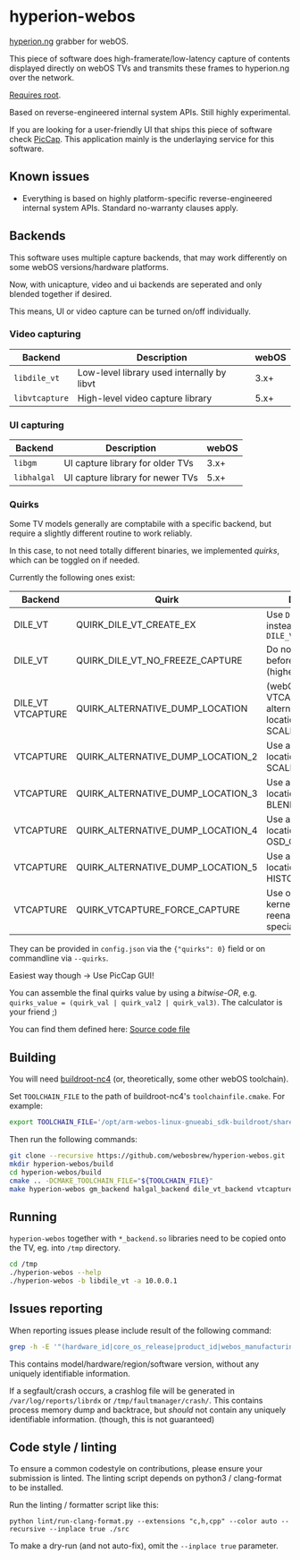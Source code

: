 # hyperion-webos

[hyperion.ng](https://github.com/hyperion-project/hyperion.ng) grabber for
webOS.

This piece of software does high-framerate/low-latency capture of contents
displayed directly on webOS TVs and transmits these frames to hyperion.ng over
the network.

[Requires root](https://rootmy.tv/).

Based on reverse-engineered internal system APIs. Still highly experimental.

If you are looking for a user-friendly UI that ships this piece of software check [PicCap](https://github.com/TBSniller/piccap). This application mainly is the underlaying service for this software.

## Known issues
* Everything is based on highly platform-specific reverse-engineered internal
  system APIs. Standard no-warranty clauses apply.

## Backends
This software uses multiple capture backends, that may work differently on some
webOS versions/hardware platforms.

Now, with unicapture, video and ui backends are seperated and only blended together if desired.

This means, UI or video capture can be turned on/off individually.

### Video capturing

| Backend        | Description                                | webOS |
|----------------|--------------------------------------------|-------|
| `libdile_vt`   | Low-level library used internally by libvt | 3.x+  |
| `libvtcapture` | High-level video capture library           | 5.x+  |

### UI capturing

| Backend        | Description                                | webOS |
|----------------|--------------------------------------------|-------|
| `libgm`        | UI capture library for older TVs           | 3.x+  |
| `libhalgal`    | UI capture library for newer TVs           | 5.x+  |

### Quirks

Some TV models generally are comptabile with a specific backend, but require a slightly different routine
to work reliably.

In this case, to not need totally different binaries, we implemented *quirks*, which can be toggled on if needed.

Currently the following ones exist:

| Backend           | Quirk                             | Description                                                                     | Flag  |
|-------------------|-----------------------------------|---------------------------------------------------------------------------------|-------|
| DILE_VT           | QUIRK_DILE_VT_CREATE_EX           | Use `DILE_VT_CreateEx` instead of `DILE_VT_Create`                              | 0x1   |
| DILE_VT           | QUIRK_DILE_VT_NO_FREEZE_CAPTURE   | Do not freeze frame before capturing (higher fps)                               | 0x2   |
| DILE_VT VTCAPTURE | QUIRK_ALTERNATIVE_DUMP_LOCATION   | (webOS 3.4, VTCAPTURE) Use alternative dump location (vtcapture: SCALER_OUTPUT) | 0x4   |
| VTCAPTURE         | QUIRK_ALTERNATIVE_DUMP_LOCATION_2 | Use alternative dump location SCALER_INPUT                                      | 0x8   |
| VTCAPTURE         | QUIRK_ALTERNATIVE_DUMP_LOCATION_3 | Use alternative dump location BLENDED_OUTPUT                                    | 0x16  |
| VTCAPTURE         | QUIRK_ALTERNATIVE_DUMP_LOCATION_4 | Use alternative dump location OSD_OUTPUT                                        | 0x32  |
| VTCAPTURE         | QUIRK_ALTERNATIVE_DUMP_LOCATION_5 | Use alternative dump location HISTOGRAM_OUTPUT                                  | 0x64  |
| VTCAPTURE         | QUIRK_VTCAPTURE_FORCE_CAPTURE     | Use of a custom kernel module for reenable capture in special situation         | 0x100 |


They can be provided in `config.json` via the `{"quirks": 0}` field or on commandline via `--quirks`.

Easiest way though -> Use PicCap GUI!

You can assemble the final quirks value by using a *bitwise-OR*,
e.g. `quirks_value = (quirk_val | quirk_val2 | quirk_val3)`.
The calculator is your friend ;)

You can find them defined here: [Source code file](https://github.com/webosbrew/hyperion-webos/blob/master/src/quirks.h)

## Building

You will need [buildroot-nc4](https://github.com/openlgtv/buildroot-nc4)
(or, theoretically, some other webOS toolchain).

Set `TOOLCHAIN_FILE` to the path of buildroot-nc4's `toolchainfile.cmake`.
For example:

```sh
export TOOLCHAIN_FILE='/opt/arm-webos-linux-gnueabi_sdk-buildroot/share/buildroot/toolchainfile.cmake'
```

Then run the following commands:

```sh
git clone --recursive https://github.com/webosbrew/hyperion-webos.git
mkdir hyperion-webos/build
cd hyperion-webos/build
cmake .. -DCMAKE_TOOLCHAIN_FILE="${TOOLCHAIN_FILE}"
make hyperion-webos gm_backend halgal_backend dile_vt_backend vtcapture_backend
```

## Running

`hyperion-webos` together with `*_backend.so` libraries need to be copied onto
the TV, eg. into `/tmp` directory.

```sh
cd /tmp
./hyperion-webos --help
./hyperion-webos -b libdile_vt -a 10.0.0.1
```

## Issues reporting

When reporting issues please include result of the following command:
```sh
grep -h -E '"(hardware_id|core_os_release|product_id|webos_manufacturing_version|board_type)"' /var/run/nyx/*
```

This contains model/hardware/region/software version, without any uniquely
identifiable information.

If a segfault/crash occurs, a crashlog file will be generated in `/var/log/reports/librdx`
or `/tmp/faultmanager/crash/`. This contains process memory dump and backtrace,
but *should* not contain any uniquely identifiable information. (though, this is not guaranteed)

## Code style / linting

To ensure a common codestyle on contributions, please ensure your submission is linted.
The linting script depends on python3 / clang-format to be installed.

Run the linting / formatter script like this:

`python lint/run-clang-format.py --extensions "c,h,cpp" --color auto --recursive --inplace true ./src`

To make a dry-run (and not auto-fix), omit the `--inplace true` parameter.
